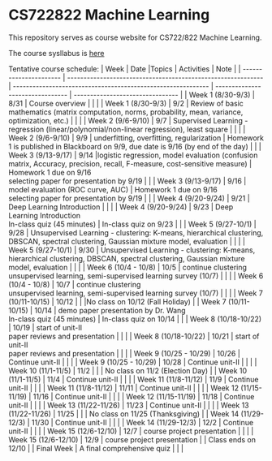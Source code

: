 # CS722822 Machine Learning
This repository serves as course website for CS722/822 Machine Learning.

The course sysllabus is [here](https://github.com/fengjiaowang7/CS722822/blob/main/CS722_822_syllabus_new.pdf)

Tentative course schedule:
| Week                   | Date |Topics                                                       | Activities | Note                             |
| ---------------------- |  ------------------------------------------------------------ | ------------------------------------------------------------ | -------------------------------- | -------------------------------- |
| Week 1 (8/30-9/3)      | 8/31 | Course overview |                                  | |
| Week 1 (8/30-9/3)      | 9/2 | Review of basic mathematics (matrix computation, norms, probability, mean, variance, optimization, etc.) |                                  | |
| Week 2 (9/6-9/10)      | 9/7 | Supervised Learning - regression (linear/polynomial/non-linear regression), least square |                                 | |
| Week 2 (9/6-9/10)      | 9/9 | underfitting, overfitting, regularization |  Homework 1 is published in Blackboard on 9/9, due date is 9/16 (by end of the day)                                | |
| Week 3 (9/13-9/17)     | 9/14 |logistic regression, model evaluation (confusion matrix, Accuracy, precision, recall, F-measure, cost-sensitive measure)                                      |  Homework 1 due on 9/16 <br />  selecting paper for presentation by 9/19                                | |
| Week 3 (9/13-9/17)     | 9/16 | model evaluation (ROC curve, AUC)                                      |  Homework 1 due on 9/16 <br />  selecting paper for presentation by 9/19                                | |
| Week 4 (9/20-9/24)     | 9/21 | Deep Learning Introduction        |                                | |
| Week 4 (9/20-9/24)     | 9/23 | Deep Learning Introduction<br>In-class quiz (45 minutes)        | In-class quiz on 9/23                                 | |
| Week 5 (9/27-10/1)     | 9/28 | Unsupervised Learning - clustering: K-means, hierarchical clustering, DBSCAN, spectral clustering, Gaussian mixture model, evaluation |                                  | |
| Week 5 (9/27-10/1)     | 9/30 | Unsupervised Learning - clustering: K-means, hierarchical clustering, DBSCAN, spectral clustering, Gaussian mixture model, evaluation |                                  | |
| Week 6 (10/4 - 10/8)   | 10/5 | continue clustering<br>unsupervised learning, semi-supervised learning survey (10/7)                                         |                                  | |
| Week 6 (10/4 - 10/8)   | 10/7 | continue clustering<br>unsupervised learning, semi-supervised learning survey (10/7)                                         |                                  | |
| Week 7 (10/11-10/15)   | 10/12 |    |  |No class on 10/12 (Fall Holiday)  |
| Week 7 (10/11-10/15)   | 10/14 | demo paper presentation by Dr. Wang<br>In-class quiz (45 minutes)            | In-class quiz on 10/14 | |
| Week 8 (10/18-10/22)   | 10/19 | start of unit-II<br>paper reviews and presentation           |                                  | |
| Week 8 (10/18-10/22)   | 10/21 | start of unit-II<br>paper reviews and presentation           |                                  | |
| Week 9 (10/25 - 10/29) | 10/26 | Continue unit-II                                             |                                  | |
| Week 9 (10/25 - 10/29) | 10/28 | Continue unit-II                                             |                                  | |
| Week 10 (11/1-11/5)    | 11/2 |                                              |   | No class on 11/2 (Election Day) |
| Week 10 (11/1-11/5)    | 11/4 | Continue unit-II                                             |   |  |
| Week 11 (11/8-11/12)   | 11/9 | Continue unit-II                                             |                                  | |
| Week 11 (11/8-11/12)   | 11/11 | Continue unit-II                                             |                                  | |
| Week 12 (11/15-11/19)  | 11/16 | Continue unit-II                                             |                                  | |
| Week 12 (11/15-11/19)  | 11/18 | Continue unit-II                                             |                                  | |
| Week 13 (11/22-11/26)  | 11/23 | Continue unit-II                                             |  |  |
| Week 13 (11/22-11/26)  | 11/25 |                      |  | No class on 11/25 (Thanksgiving) |
| Week 14 (11/29-12/3)   | 11/30 | Continue unit-II                                             |                                  | |
| Week 14 (11/29-12/3)   | 12/2 | Continue unit-II                                             |                                  | |
| Week 15 (12/6-12/10)   | 12/7 | course project presentation                                  |               |  |
| Week 15 (12/6-12/10)   | 12/9 | course project presentation                                  |               | Class ends on 12/10 |
| Final Week             | A final comprehensive quiz                                   |                                  | |
